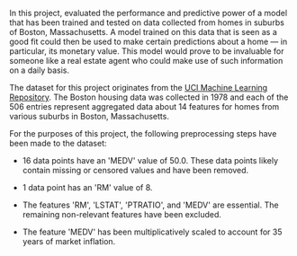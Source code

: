 In this project, evaluated the performance and predictive power of a model that has been trained and tested on data collected from homes in suburbs of Boston, Massachusetts. A model trained on this data that is seen as a good fit could then be used to make certain predictions about a home — in particular, its monetary value. This model would prove to be invaluable for someone like a real estate agent who could make use of such information on a daily basis.

The dataset for this project originates from the [UCI Machine Learning Repository](https://archive.ics.uci.edu/ml/datasets/Housing). The Boston housing data was collected in 1978 and each of the 506 entries represent aggregated data about 14 features for homes from various suburbs in Boston, Massachusetts. 

For the purposes of this project, the following preprocessing steps have been made to the dataset:

- 16 data points have an 'MEDV' value of 50.0. These data points likely contain missing or censored values and have been removed.

- 1 data point has an 'RM' value of 8.

- The features 'RM', 'LSTAT', 'PTRATIO', and 'MEDV' are essential. The remaining non-relevant features have been excluded.

- The feature 'MEDV' has been multiplicatively scaled to account for 35 years of market inflation.

